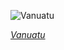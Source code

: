 
![Vanuatu](https://www.gstatic.com/prettyearth/assets/full/5810.jpg)

*[Vanuatu](https://www.google.com/maps/@-15.437817,167.211818,17z/data=!3m1!1e3)*
